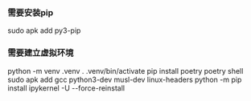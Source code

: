 ### 需要安装pip
sudo apk add py3-pip

### 需要建立虚拟环境
python -m venv .venv
. .venv/bin/activate
pip install poetry
poetry shell
sudo apk add gcc python3-dev musl-dev linux-headers
python -m pip install ipykernel -U --force-reinstall